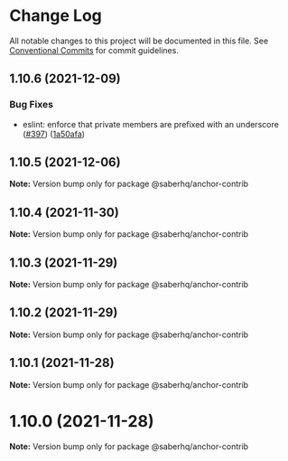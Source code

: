 # Change Log

All notable changes to this project will be documented in this file.
See [Conventional Commits](https://conventionalcommits.org) for commit guidelines.

## 1.10.6 (2021-12-09)


### Bug Fixes

* eslint: enforce that private members are prefixed with an underscore ([#397](https://github.com/saber-hq/saber-common/issues/397)) ([1a50afa](https://github.com/saber-hq/saber-common/commit/1a50afaf13cb4389ba009fd4bdf206a4db2cad93))





## 1.10.5 (2021-12-06)

**Note:** Version bump only for package @saberhq/anchor-contrib





## 1.10.4 (2021-11-30)

**Note:** Version bump only for package @saberhq/anchor-contrib





## 1.10.3 (2021-11-29)

**Note:** Version bump only for package @saberhq/anchor-contrib





## 1.10.2 (2021-11-29)

**Note:** Version bump only for package @saberhq/anchor-contrib





## 1.10.1 (2021-11-28)

**Note:** Version bump only for package @saberhq/anchor-contrib





# 1.10.0 (2021-11-28)

**Note:** Version bump only for package @saberhq/anchor-contrib
